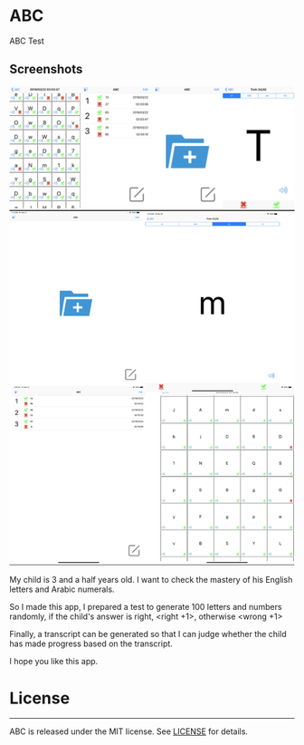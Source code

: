 # ABC
ABC Test

## Screenshots

![iPhone](screenshots/iPhone.png)
![iPad](screenshots/iPad.png)

My child is 3 and a half years old. I want to check the mastery of his English letters and Arabic numerals.

So I made this app, I prepared a test to generate 100 letters and numbers randomly, if the child's answer is right, <right +1>, otherwise <wrong +1>

Finally, a transcript can be generated so that I can judge whether the child has made progress based on the transcript.

I hope you like this app.

# License
---

ABC is released under the MIT license. See [LICENSE](LICENSE) for details.
